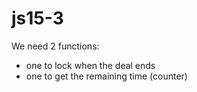 # js15-3


We need 2 functions:
* one to lock when the deal ends
* one to get the remaining time (counter)